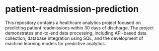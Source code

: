 # patient-readmission-prediction
This repository contains a healthcare analytics project focused on predicting patient readmissions within 30 days of discharge. The project demonstrates end-to-end data processing, including API-based data collection, database integration using SQL,  and the development of machine learning models for predictive analytics.
